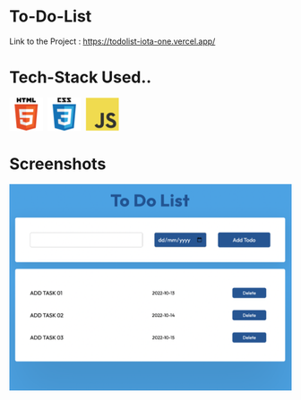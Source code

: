 # To-Do-List

Link to the Project : https://todolist-iota-one.vercel.app/


# Tech-Stack Used..
<img src="https://github.com/devicons/devicon/blob/master/icons/html5/html5-original-wordmark.svg" title="HTML" alt="HTML" width="60" height="60"/>&nbsp;
<img src="https://github.com/devicons/devicon/blob/master/icons/css3/css3-original-wordmark.svg" title="css3" alt="css3" width="60" height="60"/>&nbsp;
<img src="https://raw.githubusercontent.com/devicons/devicon/master/icons/javascript/javascript-original.svg" alt="javascript" width="60" height="60"/>

# Screenshots
<img src="https://raw.githubusercontent.com/ishani-1255/To-Do-List/main/Screenshot%202022-10-13%20at%2011.36.02%20PM.png" alt="Screenshot" width="1280" height=""/>
